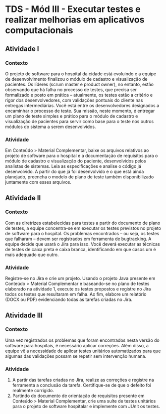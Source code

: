 # TDS - Mód III - Executar testes e realizar melhorias em aplicativos computacionais


## Atividade I

### Contexto

O projeto de software para o hospital da cidade está evoluindo e a equipe de desenvolvimento finalizou o módulo de cadastro e visualização de pacientes. Os líderes (scrum master e product owner), no entanto, estão observando que há falha no processo de testes, que precisa ser formalizado e posto em prática – atualmente, os testes estão a critério e rigor dos desenvolvedores, com validações pontuais do cliente nas entregas intermediárias.
Você está entre os desenvolvedores designados a encaminhar o processo de teste. Sua missão, neste momento, é entregar um plano de teste simples e prático para o módulo de cadastro e visualização de pacientes para servir como base para o teste nos outros módulos do sistema a serem desenvolvidos.

### Atividade

Em Conteúdo > Material Complementar, baixe os arquivos relativos ao projeto de software para o hospital e a documentação de requisitos para o módulo de cadastro e visualização do paciente, desenvolvidos pelos analistas de sistemas. Leia as especificações e analise o código já desenvolvido. A partir do que já foi desenvolvido e o que está ainda planejado, preencha o modelo de plano de teste também disponibilizado juntamente com esses arquivos.

## Atividade II

### Contexto

Com as diretrizes estabelecidas para testes a partir do documento de plano de testes, a equipe concentra-se em executar os testes previstos no projeto de software para o hospital. Os problemas encontrados – ou seja, os testes que falharam – devem ser registrados em ferramenta de bugtracking. A equipe decide que usará o Jira para isso.
Você deverá executar as técnicas de testes de caixa preta e caixa branca, identificando em que casos um é mais adequado que outro.

### Atividade
Registre-se no Jira e crie um projeto. Usando o projeto Java presente em Conteúdo > Material Complementar e baseando-se no plano de testes elaborado na atividade 1, execute os testes propostos e registre no Jira todos os testes que resultaram em falha. Ao fim, elabore um relatório (DOCX ou PDF) evidenciando todas as tarefas criadas no Jira.

## Atividade III

### Contexto

Uma vez registrados os problemas que foram encontrados nesta versão do software para hospitais, é necessário aplicar correções. Além disso, a equipe vê a necessidade de aplicar testes unitários automatizados para que algumas das validações possam se repetir sem intervenção humana.

### Atividade

1. A partir das tarefas criadas no Jira, realize as correções e registre na ferramenta a conclusão da tarefa. Certifique-se de que o defeito foi realmente corrigido.
2. Partindo do documento de orientação de requisitos presente em Conteúdo > Material Complementar, crie uma suíte de testes unitários para o projeto de software hospitalar e implemente com JUnit os testes.



